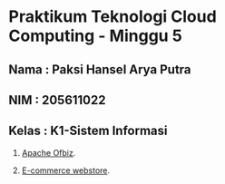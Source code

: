 Praktikum Teknologi Cloud Computing - Minggu 5
=====================

Nama : Paksi Hansel Arya Putra
--------
NIM : 205611022
--------
Kelas  : K1-Sistem Informasi
--------

1. [Apache Ofbiz](https://github.com/paksihansel/tekn-cloud-computing/blob/master/minggu-05/ApacheOfbiz.md).

2. [E-commerce webstore](https://github.com/paksihansel/tekn-cloud-computing/blob/master/minggu-05/E-commerce_webstore.md).

